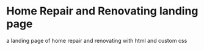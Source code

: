 # Home Repair and Renovating landing page
 a landing page of home repair and renovating with html and custom css

